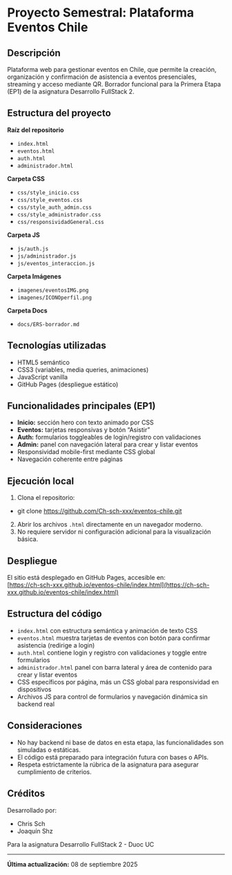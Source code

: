 # Proyecto Semestral: Plataforma Eventos Chile

## Descripción
Plataforma web para gestionar eventos en Chile, que permite la creación, organización y confirmación de asistencia a eventos presenciales, streaming y acceso mediante QR. Borrador funcional para la Primera Etapa (EP1) de la asignatura Desarrollo FullStack 2.

## Estructura del proyecto

**Raíz del repositorio**
- `index.html`
- `eventos.html`
- `auth.html`
- `administrador.html`

**Carpeta CSS**
- `css/style_inicio.css`
- `css/style_eventos.css`
- `css/style_auth_admin.css`
- `css/style_administrador.css`
- `css/responsividadGeneral.css`

**Carpeta JS**
- `js/auth.js`
- `js/administrador.js`
- `js/eventos_interaccion.js`

**Carpeta Imágenes**
- `imagenes/eventosIMG.png`
- `imagenes/ICONOperfil.png`

**Carpeta Docs**
- `docs/ERS-borrador.md`

## Tecnologías utilizadas
- HTML5 semántico
- CSS3 (variables, media queries, animaciones)
- JavaScript vanilla
- GitHub Pages (despliegue estático)

## Funcionalidades principales (EP1)
- **Inicio:** sección hero con texto animado por CSS
- **Eventos:** tarjetas responsivas y botón “Asistir”
- **Auth:** formularios toggleables de login/registro con validaciones
- **Admin:** panel con navegación lateral para crear y listar eventos
- Responsividad mobile-first mediante CSS global
- Navegación coherente entre páginas

## Ejecución local
1. Clona el repositorio:
- git clone https://github.com/Ch-sch-xxx/eventos-chile.git
2. Abrir los archivos `.html` directamente en un navegador moderno.
3. No requiere servidor ni configuración adicional para la visualización básica.

## Despliegue

El sitio está desplegado en GitHub Pages, accesible en:  
[https://ch-sch-xxx.github.io/eventos-chile/index.html](https://ch-sch-xxx.github.io/eventos-chile/index.html)

## Estructura del código

- `index.html` con estructura semántica y animación de texto CSS
- `eventos.html` muestra tarjetas de eventos con botón para confirmar asistencia (redirige a login)
- `auth.html` contiene login y registro con validaciones y toggle entre formularios
- `administrador.html` panel con barra lateral y área de contenido para crear y listar eventos
- CSS específicos por página, más un CSS global para responsividad en dispositivos
- Archivos JS para control de formularios y navegación dinámica sin backend real

## Consideraciones

- No hay backend ni base de datos en esta etapa, las funcionalidades son simuladas o estáticas.
- El código está preparado para integración futura con bases o APIs.
- Respeta estrictamente la rúbrica de la asignatura para asegurar cumplimiento de criterios.

## Créditos

Desarrollado por:
- Chris Sch
- Joaquín Shz

Para la asignatura Desarrollo FullStack 2 - Duoc UC

---

**Última actualización:** 08 de septiembre 2025
